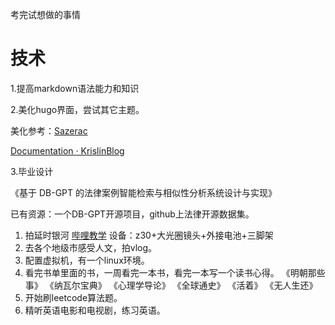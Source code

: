  

考完试想做的事情

# 技术

1.提高markdown语法能力和知识

2.美化hugo界面，尝试其它主题。

美化参考：[Sazerac](https://sazerac-kk.github.io/)

[Documentation · KrislinBlog](https://krislinzhao.github.io/docs/)

3.毕业设计

《基于 DB-GPT 的法律案例智能检索与相似性分析系统设计与实现》

已有资源：一个DB-GPT开源项目，github上法律开源数据集。



1. 拍延时银河
   [哔哩教学](https://www.bilibili.com/video/BV1GhDmYREGZ?t=2.1)
   设备：z30+大光圈镜头+外接电池+三脚架
2. 去各个地级市感受人文，拍vlog。
3. 配置虚拟机，有一个linux环境。
4. 看完书单里面的书，一周看完一本书，看完一本写一个读书心得。
   《明朝那些事》
   《纳瓦尔宝典》
   《心理学导论》
   《全球通史》
   《活着》
   《无人生还》
5. 开始刷leetcode算法题。
6. 精听英语电影和电视剧，练习英语。